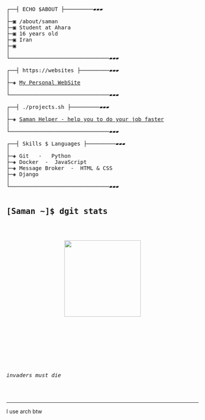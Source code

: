 <pre>
┌──┤ ECHO $ABOUT ├─────────▰▰▰
│
├─▣ /about/saman
├─▣ Student at Ahara
├─▣ 16 years old
├─▣ Iran
├─▣ 
│
└───────────────────────────────▰▰▰

┌──┤ https://websites ├─────────▰▰▰
│
├─◈ <a href="" target="_blank">My Personal WebSite</a>
│
└───────────────────────────────▰▰▰

┌──┤ ./projects.sh ├─────────▰▰▰
│
├─◈ <a href="" target="_blank">Saman Helper - help you to do your job faster</a>
│
└───────────────────────────────▰▰▰

┌──┤ Skills $ Languages ├─────────▰▰▰
│
├─◈ Git   -   Python
├─◈ Docker  -  JavaScript
├─◈ Message Broker  -  HTML & CSS  
├─◈ Django
│
└───────────────────────────────▰▰▰

<h2>[Saman ~]$ dgit stats</h2>
<p align="center">
<img height="200px" src="https://github-readme-stats.vercel.app/api?username=saman148&hide_border=true&show_icons=true&count_private=true&theme=midnight-purple&bg_color=151515">
<br>
<img title="" src="https://github-readme-activity-graph.vercel.app/graph?username=saman148&theme=nightowl"/>
<br>
  
</p>

<h6>invaders must die</h6>
</pre>
---
I use arch btw
